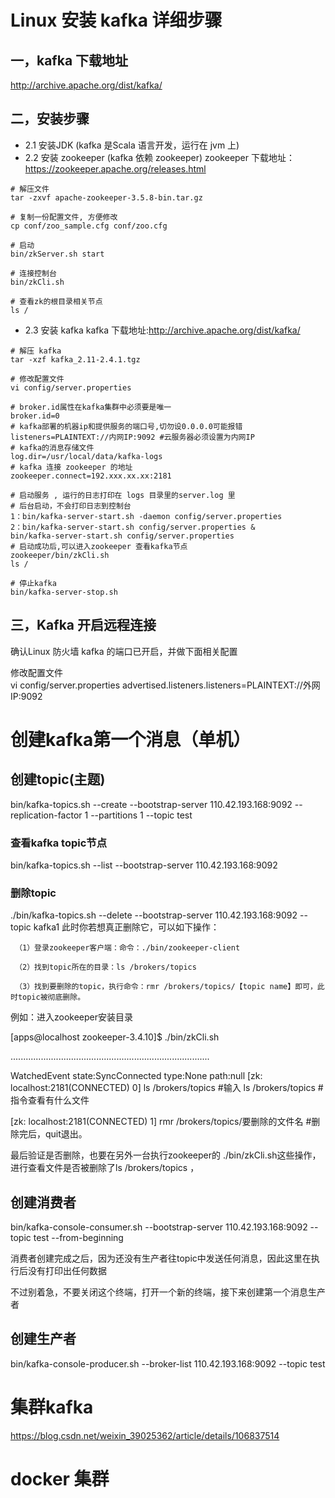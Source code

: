 # Linux 安装 kafka 详细步骤
## 一，kafka 下载地址
http://archive.apache.org/dist/kafka/
## 二，安装步骤
* 2.1 安装JDK (kafka 是Scala 语言开发，运行在 jvm 上)
* 2.2 安装 zookeeper (kafka 依赖 zookeeper)
zookeeper 下载地址：https://zookeeper.apache.org/releases.html
```linux
# 解压文件
tar ‐zxvf apache‐zookeeper‐3.5.8‐bin.tar.gz

# 复制一份配置文件, 方便修改
cp conf/zoo_sample.cfg conf/zoo.cfg

# 启动
bin/zkServer.sh start

# 连接控制台
bin/zkCli.sh 

# 查看zk的根目录相关节点
ls /
```

* 2.3 安装 kafka
kafka 下载地址:http://archive.apache.org/dist/kafka/  
```linux
# 解压 kafka 
tar ‐xzf kafka_2.11‐2.4.1.tgz

# 修改配置文件 
vi config/server.properties

# broker.id属性在kafka集群中必须要是唯一
broker.id=0
# kafka部署的机器ip和提供服务的端口号,切勿设0.0.0.0可能报错
listeners=PLAINTEXT://内网IP:9092 #云服务器必须设置为内网IP
# kafka的消息存储文件
log.dir=/usr/local/data/kafka‐logs
# kafka 连接 zookeeper 的地址
zookeeper.connect=192.xxx.xx.xx:2181

# 启动服务 , 运行的日志打印在 logs 目录里的server.log 里
# 后台启动，不会打印日志到控制台
1：bin/kafka-server-start.sh -daemon config/server.properties
2：bin/kafka‐server‐start.sh config/server.properties &
bin/kafka-server-start.sh config/server.properties
# 启动成功后,可以进入zookeeper 查看kafka节点
zookeeper/bin/zkCli.sh
ls /

# 停止kafka 
bin/kafka‐server‐stop.sh

```

## 三，Kafka 开启远程连接
确认Linux 防火墙 kafka 的端口已开启，并做下面相关配置

修改配置文件   
vi config/server.properties
advertised.listeners.listeners=PLAINTEXT://外网IP:9092




# 创建kafka第一个消息（单机）
## 创建topic(主题)
bin/kafka-topics.sh --create --bootstrap-server 110.42.193.168:9092 --replication-factor 1 --partitions 1 --topic test
### 查看kafka topic节点
bin/kafka-topics.sh --list --bootstrap-server 110.42.193.168:9092

### 删除topic
 ./bin/kafka-topics.sh  --delete --bootstrap-server 110.42.193.168:9092 --topic kafka1
     此时你若想真正删除它，可以如下操作：

     （1）登录zookeeper客户端：命令：./bin/zookeeper-client

     （2）找到topic所在的目录：ls /brokers/topics

     （3）找到要删除的topic，执行命令：rmr /brokers/topics/【topic name】即可，此时topic被彻底删除。


例如：进入zookeeper安装目录

[apps@localhost zookeeper-3.4.10]$ ./bin/zkCli.sh

...............................................................................

WatchedEvent state:SyncConnected type:None path:null
[zk: localhost:2181(CONNECTED) 0] ls /brokers/topics    #输入  ls /brokers/topics   #指令查看有什么文件

[zk: localhost:2181(CONNECTED) 1] rmr /brokers/topics/要删除的文件名                 #删除完后，quit退出。

最后验证是否删除，也要在另外一台执行zookeeper的 ./bin/zkCli.sh这些操作，进行查看文件是否被删除了ls   /brokers/topics ，

## 创建消费者
bin/kafka-console-consumer.sh --bootstrap-server 110.42.193.168:9092 --topic test --from-beginning  

消费者创建完成之后，因为还没有生产者往topic中发送任何消息，因此这里在执行后没有打印出任何数据  

不过别着急，不要关闭这个终端，打开一个新的终端，接下来创建第一个消息生产者  

## 创建生产者
bin/kafka-console-producer.sh --broker-list 110.42.193.168:9092 --topic test

# 集群kafka
https://blog.csdn.net/weixin_39025362/article/details/106837514

# docker 集群